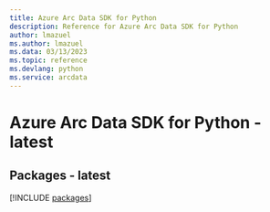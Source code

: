 ```yaml
---
title: Azure Arc Data SDK for Python
description: Reference for Azure Arc Data SDK for Python
author: lmazuel
ms.author: lmazuel
ms.data: 03/13/2023
ms.topic: reference
ms.devlang: python
ms.service: arcdata
---
```

# Azure Arc Data SDK for Python - latest
## Packages - latest
[!INCLUDE [packages](arc-data-index.md)]